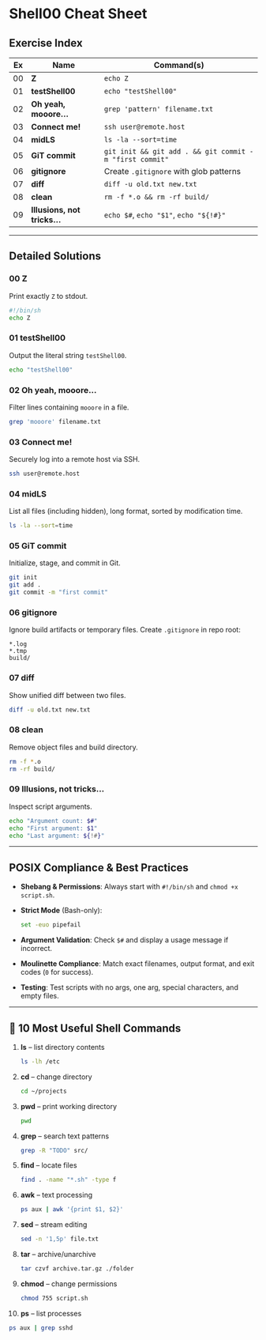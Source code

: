 # Shell00 Cheat Sheet


## Exercise Index

| Ex | Name                       | Command(s)                                              |
| -- | -------------------------- | ------------------------------------------------------- |
| 00 | **Z**                      | `echo Z`                                                |
| 01 | **testShell00**            | `echo "testShell00"`                                    |
| 02 | **Oh yeah, mooore…**       | `grep 'pattern' filename.txt`                           |
| 03 | **Connect me!**            | `ssh user@remote.host`                                  |
| 04 | **midLS**                  | `ls -la --sort=time`                                    |
| 05 | **GiT commit**             | `git init && git add . && git commit -m "first commit"` |
| 06 | **gitignore**              | Create `.gitignore` with glob patterns                  |
| 07 | **diff**                   | `diff -u old.txt new.txt`                               |
| 08 | **clean**                  | `rm -f *.o && rm -rf build/`                            |
| 09 | **Illusions, not tricks…** | `echo $#`, `echo "$1"`, `echo "${!#}"`                  |

---

## Detailed Solutions

### 00 Z

Print exactly `Z` to stdout.

```sh
#!/bin/sh
echo Z
```

### 01 testShell00

Output the literal string `testShell00`.

```sh
echo "testShell00"
```

### 02 Oh yeah, mooore…

Filter lines containing `mooore` in a file.

```sh
grep 'mooore' filename.txt
```

### 03 Connect me!

Securely log into a remote host via SSH.

```sh
ssh user@remote.host
```

### 04 midLS

List all files (including hidden), long format, sorted by modification time.

```sh
ls -la --sort=time
```

### 05 GiT commit

Initialize, stage, and commit in Git.

```sh
git init
git add .
git commit -m "first commit"
```

### 06 gitignore

Ignore build artifacts or temporary files. Create `.gitignore` in repo root:

```gitignore
*.log
*.tmp
build/
```

### 07 diff

Show unified diff between two files.

```sh
diff -u old.txt new.txt
```

### 08 clean

Remove object files and build directory.

```sh
rm -f *.o
rm -rf build/
```

### 09 Illusions, not tricks…

Inspect script arguments.

```sh
echo "Argument count: $#"
echo "First argument: $1"
echo "Last argument: ${!#}"
```

---

## POSIX Compliance & Best Practices

* **Shebang & Permissions**: Always start with `#!/bin/sh` and `chmod +x script.sh`.
* **Strict Mode** (Bash-only):

  ```sh
  set -euo pipefail
  ```
* **Argument Validation**: Check `$#` and display a usage message if incorrect.
* **Moulinette Compliance**: Match exact filenames, output format, and exit codes (`0` for success).
* **Testing**: Test scripts with no args, one arg, special characters, and empty files.

---

## 🔑 10 Most Useful Shell Commands

1. **ls** – list directory contents

   ```sh
   ls -lh /etc
   ```
2. **cd** – change directory

   ```sh
   cd ~/projects
   ```
3. **pwd** – print working directory

   ```sh
   pwd
   ```
4. **grep** – search text patterns

   ```sh
   grep -R "TODO" src/
   ```
5. **find** – locate files

   ```sh
   find . -name "*.sh" -type f
   ```
6. **awk** – text processing

   ```sh
   ps aux | awk '{print $1, $2}'
   ```
7. **sed** – stream editing

   ```sh
   sed -n '1,5p' file.txt
   ```
8. **tar** – archive/unarchive

   ```sh
   tar czvf archive.tar.gz ./folder
   ```
9. **chmod** – change permissions

   ```sh
   chmod 755 script.sh
   ```
10. **ps** – list processes

```sh
ps aux | grep sshd
```
